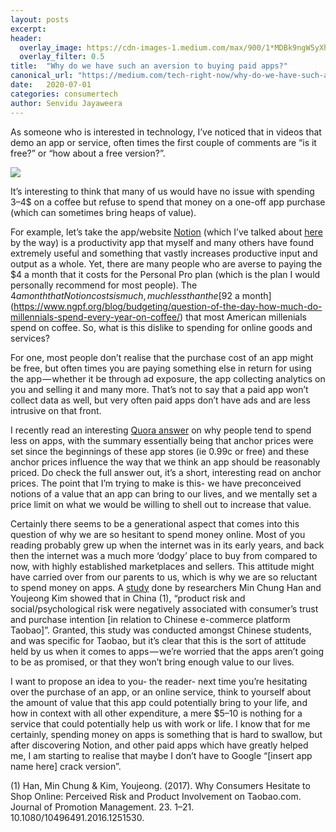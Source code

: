 ```yaml
---
layout: posts
excerpt: 
header: 
  overlay_image: https://cdn-images-1.medium.com/max/900/1*MDBk9ngW5yXhhz4OZWfQAA.jpeg
  overlay_filter: 0.5 
title:  "Why do we have such an aversion to buying paid apps?"
canonical_url: "https://medium.com/tech-right-now/why-do-we-have-such-an-aversion-to-buying-paid-apps-64e6ec9a608f"
date:   2020-07-01
categories: consumertech
author: Senvidu Jayaweera
---
```


As someone who is interested in technology, I’ve noticed that in videos that demo an app or service, often times the first couple of comments are “is it free?” or “how about a free version?”.

![](https://cdn-images-1.medium.com/max/900/1*MDBk9ngW5yXhhz4OZWfQAA.jpeg)

It’s interesting to think that many of us would have no issue with spending 3–4$ on a coffee but refuse to spend that money on a one-off app purchase (which can sometimes bring heaps of value).

For example, let’s take the app/website [Notion](http://www.notion.so) (which I’ve talked about [here](https://medium.com/tech-right-now/notion-and-the-value-of-delight-26618b5f725c) by the way) is a productivity app that myself and many others have found extremely useful and something that vastly increases productive input and output as a whole. Yet, there are many people who are averse to paying the $4 a month that it costs for the Personal Pro plan (which is the plan I would personally recommend for most people). The $4 a month that Notion costs is much, much less than the [$92 a month](https://www.ngpf.org/blog/budgeting/question-of-the-day-how-much-do-millennials-spend-every-year-on-coffee/) that most American millenials spend on coffee. So, what is this dislike to spending for online goods and services?

For one, most people don’t realise that the purchase cost of an app might be free, but often times you are paying something else in return for using the app — whether it be through ad exposure, the app collecting analytics on you and selling it and many more. That’s not to say that a paid app won’t collect data as well, but very often paid apps don’t have ads and are less intrusive on that front.

I recently read an interesting [Quora answer](https://www.quora.com/Psychology/Why-are-people-willing-to-pay-4-for-a-bag-of-chips-but-not-1-for-an-app/answer/%E0%AE%AA%E0%AE%BE%E0%AE%B2%E0%AE%BE%E0%AE%9C%E0%AE%BF-%E0%AE%B5%E0%AE%BF%E0%AE%B8%E0%AF%8D%E0%AE%B5%E0%AE%A8%E0%AE%BE%E0%AE%A4%E0%AE%A9%E0%AF%8D-Balaji-Viswanathan) on why people tend to spend less on apps, with the summary essentially being that anchor prices were set since the beginnings of these app stores (ie 0.99c or free) and these anchor prices influence the way that we think an app should be reasonably priced. Do check the full answer out, it’s a short, interesting read on anchor prices. The point that I’m trying to make is this- we have preconceived notions of a value that an app can bring to our lives, and we mentally set a price limit on what we would be willing to shell out to increase that value.

Certainly there seems to be a generational aspect that comes into this question of why we are so hesitant to spend money online. Most of you reading probably grew up when the internet was in its early years, and back then the internet was a much more ‘dodgy’ place to buy from compared to now, with highly established marketplaces and sellers. This attitude might have carried over from our parents to us, which is why we are so reluctant to spend money on apps. A [study](https://www.researchgate.net/publication/311447943_Why_Consumers_Hesitate_to_Shop_Online_Perceived_Risk_and_Product_Involvement_on_Taobaocom) done by researchers Min Chung Han and Youjeong Kim showed that in China (1), “product risk and social/psychological risk were negatively associated with consumer’s trust and purchase intention \[in relation to Chinese e-commerce platform Taobao\]”. Granted, this study was conducted amongst Chinese students, and was specific for Taobao, but it’s clear that this is the sort of attitude held by us when it comes to apps — we’re worried that the apps aren’t going to be as promised, or that they won’t bring enough value to our lives.

I want to propose an idea to you- the reader- next time you’re hesitating over the purchase of an app, or an online service, think to yourself about the amount of value that this app could potentially bring to your life, and how in context with all other expenditure, a mere $5–10 is nothing for a service that could potentially help us with work or life. I know that for me certainly, spending money on apps is something that is hard to swallow, but after discovering Notion, and other paid apps which have greatly helped me, I am starting to realise that maybe I don’t have to Google “\[insert app name here\] crack version”.

(1) Han, Min Chung & Kim, Youjeong. (2017). Why Consumers Hesitate to Shop Online: Perceived Risk and Product Involvement on Taobao.com. Journal of Promotion Management. 23. 1–21. 10.1080/10496491.2016.1251530.
